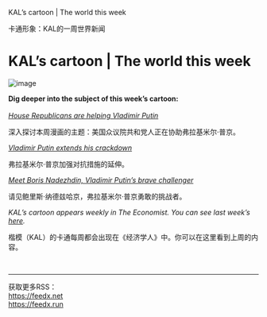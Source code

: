 KAL’s cartoon | The world this week

卡通形象：KAL的一周世界新闻


# KAL’s cartoon | The world this week

![image](https://images.weserv.nl/?url=www.economist.com/img/b/1280/882/90/media-assets/image/20240210_WWD000.png)

<div></div><p><b>Dig deeper into the subject of this week’s cartoon:</b><br/><br/><a href="https://www.economist.com/leaders/2024/02/07/house-republicans-are-helping-vladimir-putin"><i>House Republicans are helping Vladimir Putin</i></a></p>

深入探讨本周漫画的主题：美国众议院共和党人正在协助弗拉基米尔·普京。


<p><a href="https://www.economist.com/europe/2024/02/08/vladimir-putin-extends-his-crackdown"><i>Vladimir Putin extends his crackdown</i></a></p>

弗拉基米尔·普京加强对抗措施的延伸。


<p><a href="https://www.economist.com/europe/2024/02/01/meet-boris-nadezhdin-vladimir-putins-brave-challenger"><i>Meet Boris Nadezhdin, Vladimir Putin’s brave challenger</i></a></p>

请见鲍里斯·纳德兹哈京，弗拉基米尔·普京勇敢的挑战者。


<p><i>KAL’s cartoon appears weekly in The Economist. You can see last week’s <a href="https://www.economist.com/the-world-this-week/2024/02/01/kals-cartoon">here</a>.</i></p>

楷模（KAL）的卡通每周都会出现在《经济学人》中。你可以在这里看到上周的内容。


<br/><hr/><div>获取更多RSS：<br/><a href="https://feedx.net" style="color: orange;" target="_blank">https://feedx.net</a> <br/><a href="https://feedx.run" style="color: orange;" target="_blank">https://feedx.run</a><br/></div>
